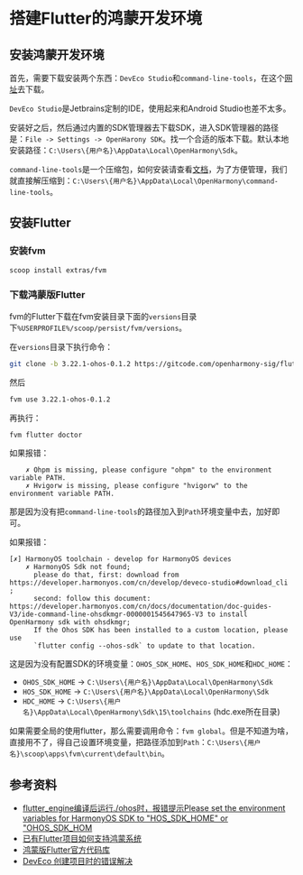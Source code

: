 # 搭建Flutter的鸿蒙开发环境

## 安装鸿蒙开发环境

首先，需要下载安装两个东西：`DevEco Studio`和`command-line-tools`，在这个[网址](https://developer.huawei.com/consumer/cn/download/)去下载。

`DevEco Studio`是Jetbrains定制的IDE，使用起来和Android Studio也差不太多。

安装好之后，然后通过内置的SDK管理器去下载SDK，进入SDK管理器的路径是：`File -> Settings -> OpenHarony SDK`。找一个合适的版本下载。默认本地安装路径：`C:\Users\{用户名}\AppData\Local\OpenHarmony\Sdk`。

`command-line-tools`是一个压缩包，如何安装请查看[文档](https://developer.huawei.com/consumer/cn/doc/harmonyos-guides/ide-commandline-get)，为了方便管理，我们就直接解压缩到：`C:\Users\{用户名}\AppData\Local\OpenHarmony\command-line-tools`。

## 安装Flutter

### 安装fvm

```bash
scoop install extras/fvm
```

### 下载鸿蒙版Flutter

fvm的Flutter下载在fvm安装目录下面的`versions`目录下`%USERPROFILE%/scoop/persist/fvm/versions`。

在`versions`目录下执行命令：

```bash
git clone -b 3.22.1-ohos-0.1.2 https://gitcode.com/openharmony-sig/flutter_flutter 3.22.1-ohos-0.1.2
```

然后

```bash
fvm use 3.22.1-ohos-0.1.2
```

再执行：

```bash
fvm flutter doctor
```

如果报错：

```text
    ✗ Ohpm is missing, please configure "ohpm" to the environment variable PATH.
    ✗ Hvigorw is missing, please configure "hvigorw" to the environment variable PATH.
```

那是因为没有把`command-line-tools`的路径加入到`Path`环境变量中去，加好即可。

如果报错：

```text
[✗] HarmonyOS toolchain - develop for HarmonyOS devices
    ✗ HarmonyOS Sdk not found;
      please do that, first: download from https://developer.harmonyos.com/cn/develop/deveco-studio#download_cli ;
      second: follow this document: https://developer.harmonyos.com/cn/docs/documentation/doc-guides-V3/ide-command-line-ohsdkmgr-0000001545647965-V3 to install OpenHarmony sdk with ohsdkmgr;
      If the Ohos SDK has been installed to a custom location, please use
      `flutter config --ohos-sdk` to update to that location.
```

这是因为没有配置SDK的环境变量：`OHOS_SDK_HOME`、`HOS_SDK_HOME`和`HDC_HOME`：

- `OHOS_SDK_HOME` -> `C:\Users\{用户名}\AppData\Local\OpenHarmony\Sdk`
- `HOS_SDK_HOME` -> `C:\Users\{用户名}\AppData\Local\OpenHarmony\Sdk`
- `HDC_HOME` -> `C:\Users\{用户名}\AppData\Local\OpenHarmony\Sdk\15\toolchains` (hdc.exe所在目录)

如果需要全局的使用flutter，那么需要调用命令：`fvm global`。但是不知道为啥，直接用不了，得自己设置环境变量，把路径添加到`Path`：`C:\Users\{用户名}\scoop\apps\fvm\current\default\bin`。

## 参考资料

- [flutter_engine编译后运行./ohos时，报错提示Please set the environment variables for HarmonyOS SDK to "HOS_SDK_HOME" or "OHOS_SDK_HOM](https://developer.huawei.com/consumer/cn/forum/topic/0208152025973938446)
- [已有Flutter项目如何支持鸿蒙系统](https://juejin.cn/post/7405153695539396617)
- [鸿蒙版Flutter官方代码库](https://gitcode.com/openharmony-sig/flutter_flutter)
- [DevEco 创建项目时的错误解决](https://xie.infoq.cn/article/1f64071cc12f7247b8d476032)
